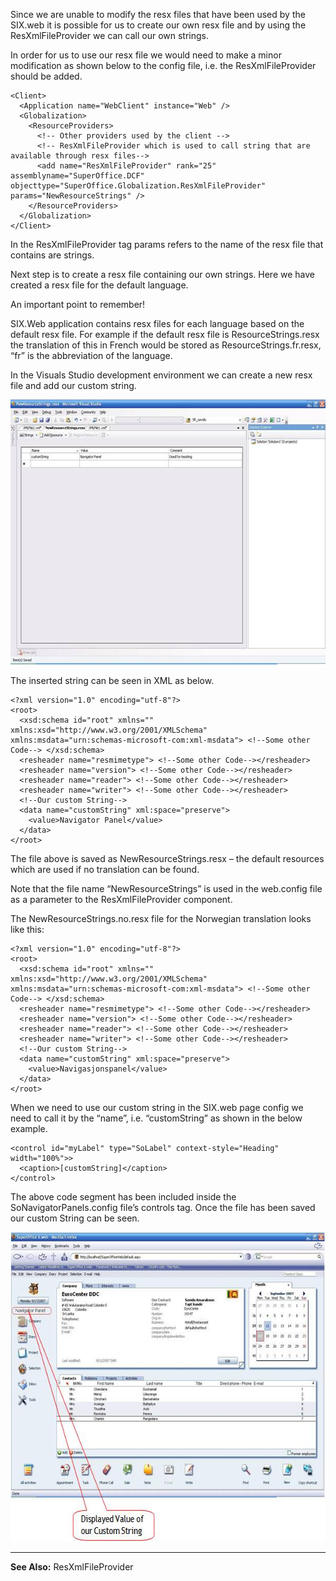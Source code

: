 <properties date="2016-08-04"
SortOrder="5"
/>

Since we are unable to modify the resx files that have been used by the SIX.web it is possible for us to create our own resx file and by using the ResXmlFileProvider we can call our own strings.

In order for us to use our resx file we would need to make a minor modification as shown below to the config file, i.e. the ResXmlFileProvider should be added.

```
<Client>
  <Application name="WebClient" instance="Web" />
  <Globalization>
    <ResourceProviders>
      <!-- Other providers used by the client -->
      <!-- ResXmlFileProvider which is used to call string that are available through resx files-->
      <add name="ResXmlFileProvider" rank="25" assemblyname="SuperOffice.DCF" objecttype="SuperOffice.Globalization.ResXmlFileProvider" params="NewResourceStrings" />
    </ResourceProviders>
  </Globalization>
</Client>
```

 

In the ResXmlFileProvider tag params refers to the name of the resx file that contains are strings.

Next step is to create a resx file containing our own strings. Here we have created a resx file for the default language.

An important point to remember!

SIX.Web application contains resx files for each language based on the default resx file. For example if the default resx file is ResourceStrings.resx the translation of this in French would be stored as ResourceStrings.fr.resx, “fr” is the abbreviation of the language.

In the Visuals Studio development environment we can create a new resx file and add our custom string.

<img src="../internationalization%20strings_files/image001.jpg" width="605" height="424" />

The inserted string can be seen in XML as below.

```
<?xml version="1.0" encoding="utf-8"?>
<root> 
  <xsd:schema id="root" xmlns="" xmlns:xsd="http://www.w3.org/2001/XMLSchema" xmlns:msdata="urn:schemas-microsoft-com:xml-msdata"> <!--Some other Code--> </xsd:schema>
  <resheader name="resmimetype"> <!--Some other Code--></resheader>
  <resheader name="version"> <!--Some other Code--></resheader>
  <resheader name="reader"> <!--Some other Code--></resheader>
  <resheader name="writer"> <!--Some other Code--></resheader>
  <!--Our custom String-->
  <data name="customString" xml:space="preserve">
    <value>Navigator Panel</value>
  </data>
</root>
```

 

The file above is saved as NewResourceStrings.resx – the default resources which are used if no translation can be found.

Note that the file name “NewResourceStrings” is used in the web.config file as a parameter to the ResXmlFileProvider component.

The NewResourceStrings.no.resx file for the Norwegian translation looks like this:

```
<?xml version="1.0" encoding="utf-8"?>
<root> 
  <xsd:schema id="root" xmlns="" xmlns:xsd="http://www.w3.org/2001/XMLSchema" xmlns:msdata="urn:schemas-microsoft-com:xml-msdata"> <!--Some other Code--> </xsd:schema>
  <resheader name="resmimetype"> <!--Some other Code--></resheader>
  <resheader name="version"> <!--Some other Code--></resheader>
  <resheader name="reader"> <!--Some other Code--></resheader>
  <resheader name="writer"> <!--Some other Code--></resheader>
  <!--Our custom String-->
  <data name="customString" xml:space="preserve">
    <value>Navigasjonspanel</value>
  </data>
</root>
```

 

When we need to use our custom string in the SIX.web page config we need to call it by the “name”,  i.e. “customString” as shown in the below example.

```
<control id="myLabel" type="SoLabel" context-style="Heading" width="100%">>
  <caption>[customString]</caption>
</control>
```

 

The above code segment has been included inside the SoNavigatorPanels.config file’s controls tag. Once the file has been saved our custom String can be seen.

<img src="../internationalization%20strings_files/image002.jpg" width="608" height="495" />

------------------------------------------------------------------------

**See Also:** ResXmlFileProvider
